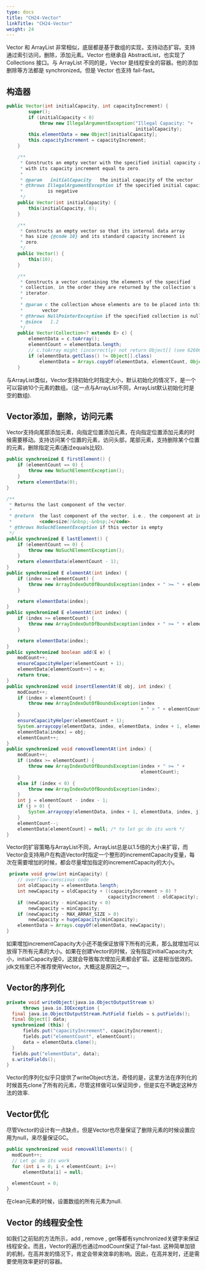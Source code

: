 ```yaml
---
type: docs
title: "CH24-Vector"
linkTitle: "CH24-Vector"
weight: 24
---
```


Vector 和 ArrayList 非常相似，底层都是基于数组的实现，支持动态扩容。支持通过索引访问，删除，添加元素。Vector 也继承自 AbstractList，也实现了 Collections 接口。与 ArrayList 不同的是，Vector 是线程安全的容器。他的添加删除等方法都是 synchronized。但是 Vector 也支持 fail-fast。

## 构造器

```java
public Vector(int initialCapacity, int capacityIncrement) {
        super();
        if (initialCapacity < 0)
            throw new IllegalArgumentException("Illegal Capacity: "+
                                               initialCapacity);
        this.elementData = new Object[initialCapacity];
        this.capacityIncrement = capacityIncrement;
    }

    /**
     * Constructs an empty vector with the specified initial capacity and
     * with its capacity increment equal to zero.
     *
     * @param   initialCapacity   the initial capacity of the vector
     * @throws IllegalArgumentException if the specified initial capacity
     *         is negative
     */
    public Vector(int initialCapacity) {
        this(initialCapacity, 0);
    }

    /**
     * Constructs an empty vector so that its internal data array
     * has size {@code 10} and its standard capacity increment is
     * zero.
     */
    public Vector() {
        this(10);
    }

    /**
     * Constructs a vector containing the elements of the specified
     * collection, in the order they are returned by the collection's
     * iterator.
     *
     * @param c the collection whose elements are to be placed into this
     *       vector
     * @throws NullPointerException if the specified collection is null
     * @since   1.2
     */
    public Vector(Collection<? extends E> c) {
        elementData = c.toArray();
        elementCount = elementData.length;
        // c.toArray might (incorrectly) not return Object[] (see 6260652)
        if (elementData.getClass() != Object[].class)
            elementData = Arrays.copyOf(elementData, elementCount, Object[].class);
    }
```

与ArrayList类似，Vector支持初始化时指定大小，默认初始化的情况下，是一个可以容纳10个元素的数组。（这一点与ArrayList不同，ArrayList默认初始化时是空的数组).

## Vector添加，删除，访问元素

Vector支持向尾部添加元素，向指定位置添加元素，在向指定位置添加元素的时候需要移动。支持访问某个位置的元素，访问头部，尾部元素，支持删除某个位置的元素，删除指定元素(通过equals比较).

```java
public synchronized E firstElement() {
    if (elementCount == 0) {
        throw new NoSuchElementException();
    }
    return elementData(0);
}

/**
 * Returns the last component of the vector.
 *
 * @return  the last component of the vector, i.e., the component at index
 *          <code>size()&nbsp;-&nbsp;1</code>.
 * @throws NoSuchElementException if this vector is empty
 */
public synchronized E lastElement() {
    if (elementCount == 0) {
        throw new NoSuchElementException();
    }
    return elementData(elementCount - 1);
}
public synchronized E elementAt(int index) {
    if (index >= elementCount) {
        throw new ArrayIndexOutOfBoundsException(index + " >= " + elementCount);
    }

    return elementData(index);
}
public synchronized E elementAt(int index) {
    if (index >= elementCount) {
        throw new ArrayIndexOutOfBoundsException(index + " >= " + elementCount);
    }

    return elementData(index);
}
public synchronized boolean add(E e) {
    modCount++;
    ensureCapacityHelper(elementCount + 1);
    elementData[elementCount++] = e;
    return true;
}
public synchronized void insertElementAt(E obj, int index) {
    modCount++;
    if (index > elementCount) {
        throw new ArrayIndexOutOfBoundsException(index
                                                 + " > " + elementCount);
    }
    ensureCapacityHelper(elementCount + 1);
    System.arraycopy(elementData, index, elementData, index + 1, elementCount - index);
    elementData[index] = obj;
    elementCount++;
}
public synchronized void removeElementAt(int index) {
    modCount++;
    if (index >= elementCount) {
        throw new ArrayIndexOutOfBoundsException(index + " >= " +
                                                 elementCount);
    }
    else if (index < 0) {
        throw new ArrayIndexOutOfBoundsException(index);
    }
    int j = elementCount - index - 1;
    if (j > 0) {
        System.arraycopy(elementData, index + 1, elementData, index, j);
    }
    elementCount--;
    elementData[elementCount] = null; /* to let gc do its work */
}
```

Vector的扩容策略与ArrayList不同，ArrayList总是以1.5倍的大小来扩容，而Vector会支持用户在构造Vector时指定一个整形的incrementCapacity变量，每次在需要增加的时候，都会尽量增加指定的incrementCapacity的大小。

```java
 private void grow(int minCapacity) {
    // overflow-conscious code
    int oldCapacity = elementData.length;
    int newCapacity = oldCapacity + ((capacityIncrement > 0) ?
                                     capacityIncrement : oldCapacity);
    if (newCapacity - minCapacity < 0)
        newCapacity = minCapacity;
    if (newCapacity - MAX_ARRAY_SIZE > 0)
        newCapacity = hugeCapacity(minCapacity);
    elementData = Arrays.copyOf(elementData, newCapacity);
}
```

如果增加incrementCapacity大小还不能保证放得下所有的元素，那么就增加可以放得下所有元素的大小。如果在创建Vector的时候，没有指定initialCapacity大小，initialCapacity是0，这就会导致每次增加元素都会扩容。这是相当低效的。jdk文档里已不推荐使用Vector。大概这是原因之一。

## Vector的序列化

```java
private void writeObject(java.io.ObjectOutputStream s)
      throws java.io.IOException {
  final java.io.ObjectOutputStream.PutField fields = s.putFields();
  final Object[] data;
  synchronized (this) {
      fields.put("capacityIncrement", capacityIncrement);
      fields.put("elementCount", elementCount);
      data = elementData.clone();
  }
  fields.put("elementData", data);
  s.writeFields();
}
```

Vector的序列化似乎只提供了writeObject方法，奇怪的是，这里方法在序列化的时候首先clone了所有的元素，尽管这样做可以保证同步，但是实在不确定这种方法的效率.

## Vector优化

尽管Vector的设计有一点缺点，但是Vector也尽量保证了删除元素的时候设置应用为null，来尽量保证GC。

```java
public synchronized void removeAllElements() {
  modCount++;
  // Let gc do its work
  for (int i = 0; i < elementCount; i++)
      elementData[i] = null;

  elementCount = 0;
}
```

在clean元素的时候，设置数组的所有元素为null.

## Vector 的线程安全性

如我们之前贴的方法所示，add , remove , get等都有synchronized关键字来保证线程安全。而且，Vector的遍历也通过modCount保证了fail-fast. 这种简单加锁的机制，在高并发的情况下，肯定会带来效率的影响。因此，在高并发时，还是需要使用效率更好的容器。